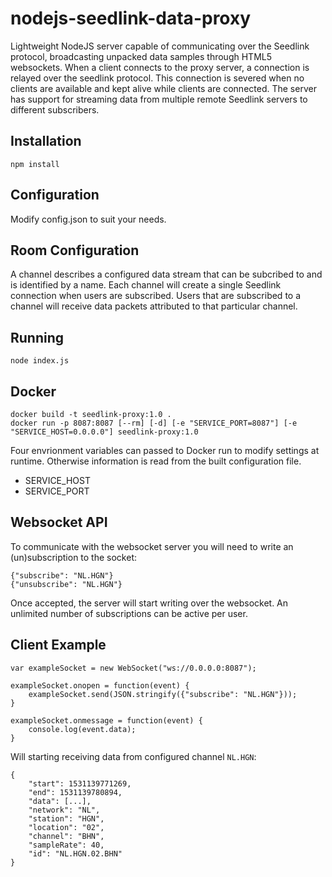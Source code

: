 # nodejs-seedlink-data-proxy
Lightweight NodeJS server capable of communicating over the Seedlink protocol, broadcasting unpacked data samples through HTML5 websockets. When a client connects to the proxy server, a connection is relayed over the seedlink protocol. This connection is severed when no clients are available and kept alive while clients are connected. The server has support for streaming data from multiple remote Seedlink servers to different subscribers.


## Installation

    npm install

## Configuration
Modify config.json to suit your needs.

## Room Configuration
A channel describes a configured data stream that can be subcribed to and is identified by a name. Each channel will create a single Seedlink connection when users are subscribed. Users that are subscribed to a channel will receive data packets attributed to that particular channel.

## Running

    node index.js

## Docker

    docker build -t seedlink-proxy:1.0 .
    docker run -p 8087:8087 [--rm] [-d] [-e "SERVICE_PORT=8087"] [-e "SERVICE_HOST=0.0.0.0"] seedlink-proxy:1.0

Four envrionment variables can passed to Docker run to modify settings at runtime. Otherwise information is read from the built configuration file.

  * SERVICE\_HOST
  * SERVICE\_PORT

## Websocket API
To communicate with the websocket server you will need to write an (un)subscription to the socket:

    {"subscribe": "NL.HGN"}
    {"unsubscribe": "NL.HGN"}

Once accepted, the server will start writing over the websocket. An unlimited number of subscriptions can be active per user.

## Client Example

    var exampleSocket = new WebSocket("ws://0.0.0.0:8087");

    exampleSocket.onopen = function(event) {
        exampleSocket.send(JSON.stringify({"subscribe": "NL.HGN"}));
    }

    exampleSocket.onmessage = function(event) {
        console.log(event.data);
    }

Will starting receiving data from configured channel `NL.HGN`:

    {
        "start": 1531139771269,
        "end": 1531139780894,
        "data": [...],
        "network": "NL",
        "station": "HGN",
        "location": "02",
        "channel": "BHN",
        "sampleRate": 40,
        "id": "NL.HGN.02.BHN"
    }
